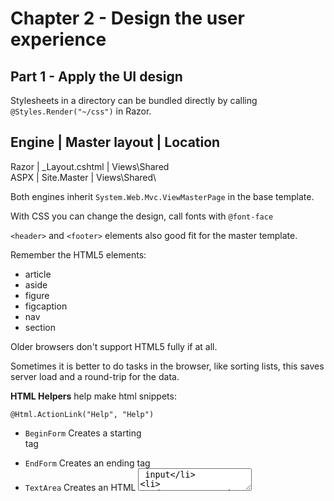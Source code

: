 ﻿# Chapter 2 - Design the user experience

## Part 1 - Apply the UI design

Stylesheets in a directory can be bundled directly by calling `@Styles.Render("~/css")` in Razor.

Engine | Master layout  | Location
---------------------------------------
Razor  | _Layout.cshtml | Views\Shared\
ASPX   | Site.Master    | Views\Shared\

Both engines inherit `System.Web.Mvc.ViewMasterPage` in the base template.

With CSS you can change the design, call fonts with `@font-face`

`<header>` and `<footer>` elements also good fit for the master template.

Remember the HTML5 elements:

* article
* aside
* figure
* figcaption
* nav
* section

Older browsers don't support HTML5 fully if at all.

Sometimes it is better to do tasks in the browser, like sorting lists, this saves server load and a round-trip for the data.

**HTML Helpers** help make html snippets:

`@Html.ActionLink("Help", "Help")`

* `BeginForm` Creates a starting <form> tag
* `EndForm` Creates an ending <form> tag
* `TextArea` Creates an HTML <textarea> input
* `TextBox` Creates an HTML input box with a type of text
* `CheckBox` Creates an HTML check box
* `RadioButton` Creates an HTML radio button
* `ListBox` Creates an HTML list box

These helpers are in `System.Web.Mvc.Html`

These helpers can take parameters, models and other data such as placeholders:

`@Html.TextBoxFor(m = m.FirstName, new {@Placeholder = "First Name"})`